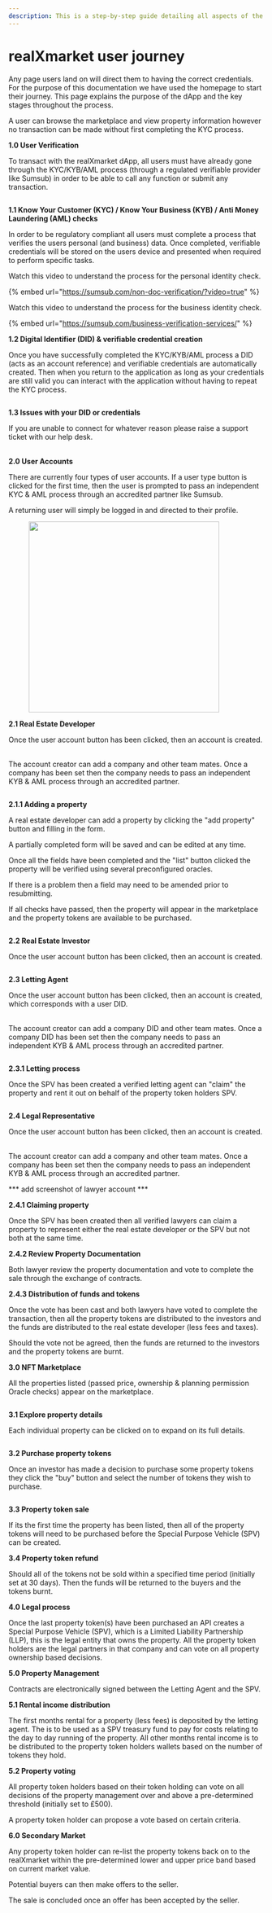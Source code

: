 ```yaml
---
description: This is a step-by-step guide detailing all aspects of the user journey.
---
```


# realXmarket user journey

Any page users land on will direct them to having the correct credentials. For the purpose of this documentation we have used the homepage to start their journey. This page explains the purpose of the dApp and the key stages throughout the process.

A user can browse the marketplace and view property information however no transaction can be made without first completing the KYC process.

**1.0 User Verification**

To transact with the realXmarket dApp, all users must have already gone through the KYC/KYB/AML process (through a regulated verifiable provider like Sumsub) in order to be able to call any function or submit any transaction.

<figure><img src="../../.gitbook/assets/Landing page.jpg" alt=""><figcaption></figcaption></figure>

**1.1 Know Your Customer (KYC) / Know Your Business (KYB) / Anti Money Laundering (AML) checks**

In order to be regulatory compliant all users must complete a process that verifies the users personal (and business) data. Once completed, verifiable credentials will be stored on the users device and presented when required to perform specific tasks.

Watch this video to understand the process for the personal identity check.

{% embed url="https://sumsub.com/non-doc-verification/?video=true" %}

Watch this video to understand the process for the business identity check.

{% embed url="https://sumsub.com/business-verification-services/" %}

**1.2 Digital Identifier (DID) & verifiable credential creation**

Once you have successfully completed the KYC/KYB/AML process a DID (acts as an account reference) and verifiable credentials are automatically created. Then when you return to the application as long as your credentials are still valid you can interact with the application without having to repeat the KYC process.

<figure><img src="../../.gitbook/assets/Verify-Your-Personal-KYC-Credential.jpg" alt=""><figcaption></figcaption></figure>

**1.3 Issues with your DID or credentials**

If you are unable to connect for whatever reason please raise a support ticket with our help desk.

\
**2.0 User Accounts**

There are currently four types of user accounts. If a user type button is clicked for the first time, then the user is prompted to pass an independent KYC & AML process through an accredited partner like Sumsub.

A returning user will simply be logged in and directed to their profile.

<figure><img src="../../.gitbook/assets/Select_user_type_1 (2).png" alt="" width="375"><figcaption></figcaption></figure>

**2.1 Real Estate Developer**

Once the user account button has been clicked, then an account is created.

\
The account creator can add a company and other team mates. Once a company has been set then the company needs to pass an independent KYB & AML process through an accredited partner.

<figure><img src="../../.gitbook/assets/Company.png" alt=""><figcaption></figcaption></figure>

**2.1.1 Adding a property**

A real estate developer can add a property by clicking the "add property" button and filling in the form.&#x20;

A partially completed form will be saved and can be edited at any time.

Once all the fields have been completed and the "list" button clicked the property will be verified using several preconfigured oracles.

If there is a problem then a field may need to be amended prior to resubmitting.

If all checks have passed, then the property will appear in the marketplace and the property tokens are available to be purchased.

<figure><img src="../../.gitbook/assets/Add properties.png" alt=""><figcaption></figcaption></figure>

**2.2 Real Estate Investor**

Once the user account button has been clicked, then an account is created.

<figure><img src="../../.gitbook/assets/investor Profile.png" alt=""><figcaption></figcaption></figure>

**2.3 Letting Agent**

Once the user account button has been clicked, then an account is created, which corresponds with a user DID.

\
The account creator can add a company DID and other team mates. Once a company DID has been set then the company needs to pass an independent KYB & AML process through an accredited partner.

<figure><img src="../../.gitbook/assets/Letting agent add Company - Team.png" alt=""><figcaption></figcaption></figure>

**2.3.1 Letting process**

Once the SPV has been created a verified letting agent can "claim" the property and rent it out on behalf of the property token holders SPV.

<figure><img src="../../.gitbook/assets/Letting process.png" alt=""><figcaption></figcaption></figure>



**2.4 Legal Representative**

Once the user account button has been clicked, then an account is created.

\
The account creator can add a company and other team mates. Once a company has been set then the company needs to pass an independent KYB & AML process through an accredited partner.

\*\*\* add screenshot of lawyer account \*\*\*

**2.4.1 Claiming property**

Once the SPV has been created then all verified lawyers can claim a property to represent either the real estate developer or the SPV but not both at the same time.

**2.4.2 Review Property Documentation**

Both lawyer review the property documentation and vote to complete the sale through the exchange of contracts.

**2.4.3 Distribution of funds and tokens**

Once the vote has been cast and both lawyers have voted to complete the transaction, then all the property tokens are distributed to the investors and the funds are distributed to the real estate developer (less fees and taxes).

Should the vote not be agreed, then the funds are returned to the investors and the property tokens are burnt.

**3.0 NFT Marketplace**

All the properties listed (passed price, ownership & planning permission Oracle checks) appear on the marketplace.

<figure><img src="../../.gitbook/assets/Marketplace (1) (1).png" alt=""><figcaption></figcaption></figure>

**3.1 Explore property details**

Each individual property can be clicked on to expand on its full details.

<figure><img src="../../.gitbook/assets/Properties details.png" alt=""><figcaption></figcaption></figure>

**3.2 Purchase property tokens**

Once an investor has made a decision to purchase some property tokens they click the "buy" button and select the number of tokens they wish to purchase.

<figure><img src="../../.gitbook/assets/Payment summary.png" alt=""><figcaption></figcaption></figure>

**3.3 Property token sale**

If its the first time the property has been listed, then all of the property tokens will need to be purchased before the Special Purpose Vehicle (SPV) can be created.

**3.4 Property token refund**

Should all of the tokens not be sold within a specified time period (initially set at 30 days). Then the funds will be returned to the buyers and the tokens burnt.

**4.0 Legal process**

Once the last property token(s) have been purchased an API creates a Special Purpose Vehicle (SPV), which is a Limited Liability Partnership (LLP), this is the legal entity that owns the property. All the property token holders are the legal partners in that company and can vote on all property ownership based decisions.

**5.0 Property Management**

Contracts are electronically signed between the Letting Agent and the SPV.

**5.1 Rental income distribution**

The first months rental for a property (less fees) is deposited by the letting agent. The is to be used as a SPV treasury fund to pay for costs relating to the day to day running of the property. All other months rental income is to be distributed to the property token holders wallets based on the number of tokens they hold.

**5.2 Property voting**

All property token holders based on their token holding can vote on all decisions of the property management over and above a pre-determined threshold (initially set to £500).

A property token holder can propose a vote based on certain criteria.

**6.0 Secondary Market**

Any property token holder can re-list the property tokens back on to the realXmarket within the pre-determined lower and upper price band based on current market value.

Potential buyers can then make offers to the seller.

The sale is concluded once an offer has been accepted by the seller.
